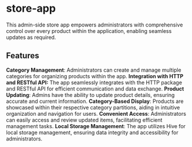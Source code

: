# store-app
This admin-side store app empowers administrators with comprehensive control over every product within the application, enabling seamless updates as required.
## Features 
**Category Management**: Administrators can create and manage multiple categories for organizing products within the app.
**Integration with HTTP and RESTful API:** The app seamlessly integrates with the HTTP package and RESTful API for efficient communication and data exchange.
**Product Updating**: Admins have the ability to update product details, ensuring accurate and current information.
**Category-Based Display**: Products are showcased within their respective category partitions, aiding in intuitive organization and navigation for users.
**Convenient Access**: Administrators can easily access and review updated items, facilitating efficient management tasks.
**Local Storage Management**: The app utilizes Hive for local storage management, ensuring data integrity and accessibility for administrators.
